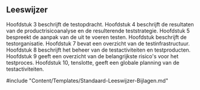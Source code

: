 ## Leeswijzer

Hoofdstuk 3 beschrijft de testopdracht. Hoofdstuk 4 beschrijft de resultaten van de productrisicoanalyse en de resulterende teststrategie. Hoofdstuk 5 bespreekt de aanpak van de uit te voeren testen. Hoofdstuk beschrijft de testorganisatie. Hoofdstuk 7 bevat een overzicht van de testinfrastructuur. Hoofdstuk 8 beschrijft het beheer van de testactiviteiten en testproducten. Hoofdstuk 9 geeft een overzicht van de belangrijkste risico's voor het testproces. Hoofdstuk 10, tenslotte, geeft een globale planning van de testactiviteiten.

#include "Content/Templates/Standaard-Leeswijzer-Bijlagen.md"
